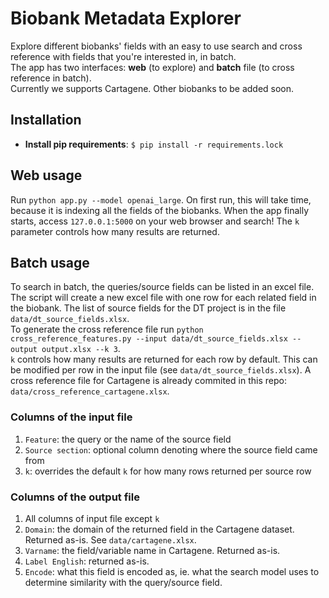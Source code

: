 # Biobank Metadata Explorer
Explore different biobanks' fields with an easy to use search and cross reference with 
fields that you're interested in, in batch.  
The app has two interfaces: **web** (to explore) and **batch** file (to cross reference in batch).  
Currently we supports Cartagene. Other biobanks to be added soon. 

## Installation
- **Install pip requirements**: `$ pip install -r requirements.lock`

## Web usage
Run `python app.py --model openai_large`. On first run, this will take time, because 
it is indexing all the fields of the biobanks. When the app finally starts, 
access `127.0.0.1:5000` on your web browser and search! The `k` parameter controls how many results are returned. 

## Batch usage
To search in batch, the queries/source fields can be listed in an excel file. 
The script will create a new excel file with one row for each related field in the biobank. 
The list of source fields for the DT project is in the file `data/dt_source_fields.xlsx`.  
To generate the cross reference file run 
`python cross_reference_features.py --input data/dt_source_fields.xlsx --output output.xlsx --k 3`.  
`k` controls how many results are returned for each row by default. This can be modified per 
row in the input file (see `data/dt_source_fields.xlsx`). 
A cross reference file for Cartagene is already commited in this repo: 
`data/cross_reference_cartagene.xlsx`.   

### Columns of the input file
1. `Feature`: the query or the name of the source field
2. `Source section`: optional column denoting where the source field came from
3. `k`: overrides the default `k` for how many rows returned per source row

### Columns of the output file
1. All columns of input file except `k`
2. `Domain`: the domain of the returned field in the Cartagene dataset. Returned as-is. See `data/cartagene.xlsx`.
3. `Varname`: the field/variable name in Cartagene. Returned as-is. 
4. `Label English`: returned as-is. 
5. `Encode`: what this field is encoded as, ie. what the search model uses to determine similarity with the query/source field. 



